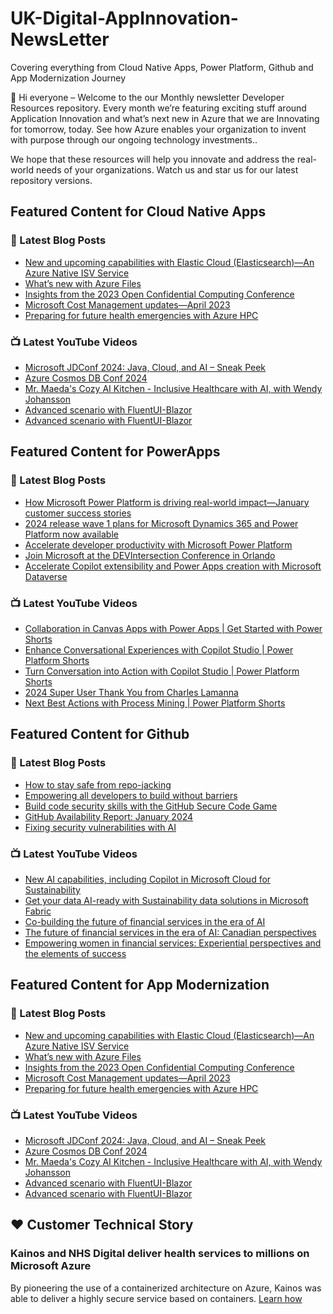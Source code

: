 # UK-Digital-AppInnovation-NewsLetter

Covering everything from Cloud Native Apps, Power Platform, Github and App Modernization Journey

👋 Hi everyone – Welcome to the our Monthly newsletter Developer Resources repository. Every month we’re featuring exciting stuff around Application Innovation and what’s next new in Azure that we are Innovating for tomorrow, today. See how Azure enables your organization to invent with purpose through our ongoing technology investments..


We hope that these resources will help you innovate and address the real-world needs of your organizations. Watch us and star us for our latest repository versions.

## Featured Content for Cloud Native Apps


### 📝 Latest Blog Posts

    
<!-- BLOGCNA:START -->
- [New and upcoming capabilities with Elastic Cloud (Elasticsearch)—An Azure Native ISV Service](https://azure.microsoft.com/blog/new-and-upcoming-capabilities-with-elastic-cloud-elasticsearch-an-azure-native-isv-service/)
- [What’s new with Azure Files](https://azure.microsoft.com/blog/what-s-new-with-azure-files/)
- [Insights from the 2023 Open Confidential Computing Conference](https://azure.microsoft.com/blog/insights-from-the-2023-open-confidential-computing-conference/)
- [Microsoft Cost Management updates—April 2023](https://azure.microsoft.com/blog/microsoft-cost-management-updates-april-2023/)
- [Preparing for future health emergencies with Azure HPC ](https://azure.microsoft.com/blog/preparing-for-future-health-emergencies-with-azure-hpc/)
<!-- BLOGCNA:END -->

### 📺 Latest YouTube Videos

 
<!-- YOUTUBECNA:START -->
- [Microsoft JDConf 2024: Java, Cloud, and AI – Sneak Peek](https://www.youtube.com/watch?v=QuuziIQkDWs)
- [Azure Cosmos DB Conf 2024](https://www.youtube.com/watch?v=D-nknTYX0-w)
- [Mr. Maeda&#39;s Cozy AI Kitchen - Inclusive Healthcare with AI, with Wendy Johansson](https://www.youtube.com/watch?v=RkV0aJdrkBg)
- [Advanced scenario with FluentUI-Blazor](https://www.youtube.com/watch?v=B_-C3QdpEjY)
- [Advanced scenario with FluentUI-Blazor](https://www.youtube.com/watch?v=HTUemhV9W-M)
<!-- YOUTUBECNA:END -->

##  Featured Content for PowerApps
### 📝 Latest Blog Posts
<!-- BLOGPOWER:START -->
- [How Microsoft Power Platform is driving real-world impact—January customer success stories](https://www.microsoft.com/en-us/power-platform/blog/2024/02/12/how-microsoft-power-platform-is-driving-real-world-impact-january-customer-success-stories/)
- [2024 release wave 1 plans for Microsoft Dynamics 365 and Power Platform now available](https://cloudblogs.microsoft.com/dynamics365/bdm/2024/01/25/2024-release-wave-1-plans-for-microsoft-dynamics-365-and-power-platform-now-available/)
- [Accelerate developer productivity with Microsoft Power Platform](https://powerapps.microsoft.com/en-us/blog/accelerate-developer-productivity-with-microsoft-power-platform/)
- [Join Microsoft at the DEVIntersection Conference in Orlando](https://powerapps.microsoft.com/en-us/blog/join-microsoft-the-devintersection-conference-in-orlando/)
- [Accelerate Copilot extensibility and Power Apps creation with Microsoft Dataverse](https://www.microsoft.com/en-us/power-platform/blog/2023/11/15/accelerate-copilot-extensibility-and-power-app-creation-with-microsoft-dataverse/)
<!-- BLOGPOWER:END -->
 ### 📺 Latest YouTube Videos
    
<!-- YOUTUBEPOWER:START -->
- [Collaboration in Canvas Apps with Power Apps | Get Started with Power Shorts](https://www.youtube.com/watch?v=zOGQXz4-LnI)
- [Enhance Conversational Experiences with Copilot Studio | Power Platform Shorts](https://www.youtube.com/watch?v=GRAInU7i-xY)
- [Turn Conversation into Action with Copilot Studio | Power Platform Shorts](https://www.youtube.com/watch?v=Mkc_wMGTXDc)
- [2024 Super User Thank You from Charles Lamanna](https://www.youtube.com/watch?v=KGrVtD_LL2s)
- [Next Best Actions with Process Mining | Power Platform Shorts](https://www.youtube.com/watch?v=7qZYh5KvcHA)
<!-- YOUTUBEPOWER:END -->

##  Featured Content for Github
### 📝 Latest Blog Posts
<!-- BLOGGITHUB:START -->
- [How to stay safe from repo-jacking](https://github.blog/2024-02-21-how-to-stay-safe-from-repo-jacking/)
- [Empowering all developers to build without barriers](https://github.blog/2024-02-21-empowering-all-developers-to-build-without-barriers/)
- [Build code security skills with the GitHub Secure Code Game](https://github.blog/2024-02-15-build-code-security-skills-with-the-github-secure-code-game/)
- [GitHub Availability Report: January 2024](https://github.blog/2024-02-14-github-availability-report-january-2024/)
- [Fixing security vulnerabilities with AI](https://github.blog/2024-02-14-fixing-security-vulnerabilities-with-ai/)
<!-- BLOGGITHUB:END -->
### 📺 Latest YouTube Videos
<!-- YOUTUBEGITHUB:START -->
- [New AI capabilities, including Copilot in Microsoft Cloud for Sustainability](https://www.youtube.com/watch?v=ZcqFkAbbcRg)
- [Get your data AI-ready with Sustainability data solutions in Microsoft Fabric](https://www.youtube.com/watch?v=RKJlaLrAbSw)
- [Co-building the future of financial services in the era of AI](https://www.youtube.com/watch?v=p0On9b1ADj4)
- [The future of financial services in the era of AI: Canadian perspectives](https://www.youtube.com/watch?v=BGhxQ29fRcU)
- [Empowering women in financial services: Experiential perspectives and the elements of success](https://www.youtube.com/watch?v=AxF4655ncks)
<!-- YOUTUBEGITHUB:END -->
##  Featured Content for App Modernization
### 📝 Latest Blog Posts
<!-- BLOGAPPMOD:START -->
- [New and upcoming capabilities with Elastic Cloud (Elasticsearch)—An Azure Native ISV Service](https://azure.microsoft.com/blog/new-and-upcoming-capabilities-with-elastic-cloud-elasticsearch-an-azure-native-isv-service/)
- [What’s new with Azure Files](https://azure.microsoft.com/blog/what-s-new-with-azure-files/)
- [Insights from the 2023 Open Confidential Computing Conference](https://azure.microsoft.com/blog/insights-from-the-2023-open-confidential-computing-conference/)
- [Microsoft Cost Management updates—April 2023](https://azure.microsoft.com/blog/microsoft-cost-management-updates-april-2023/)
- [Preparing for future health emergencies with Azure HPC ](https://azure.microsoft.com/blog/preparing-for-future-health-emergencies-with-azure-hpc/)
<!-- BLOGAPPMOD:END -->
### 📺 Latest YouTube Videos
<!-- YOUTUBEAPPMOD:START -->
- [Microsoft JDConf 2024: Java, Cloud, and AI – Sneak Peek](https://www.youtube.com/watch?v=QuuziIQkDWs)
- [Azure Cosmos DB Conf 2024](https://www.youtube.com/watch?v=D-nknTYX0-w)
- [Mr. Maeda&#39;s Cozy AI Kitchen - Inclusive Healthcare with AI, with Wendy Johansson](https://www.youtube.com/watch?v=RkV0aJdrkBg)
- [Advanced scenario with FluentUI-Blazor](https://www.youtube.com/watch?v=B_-C3QdpEjY)
- [Advanced scenario with FluentUI-Blazor](https://www.youtube.com/watch?v=HTUemhV9W-M)
<!-- YOUTUBEAPPMOD:END -->


## ♥️ Customer Technical Story 

### Kainos and NHS Digital deliver health services to millions on Microsoft Azure

By pioneering the use of a containerized architecture on Azure, Kainos was able to deliver a highly secure service based on containers. [Learn how](https://customers.microsoft.com/en-us/story/1368348549535774520-kainos-and-nhs-digital-deliver-health-services-to-millions-on-microsoft-azure)

